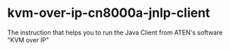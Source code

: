 # kvm-over-ip-cn8000a-jnlp-client
The instruction that helps you to run the Java Client from ATEN's software "KVM over IP"
